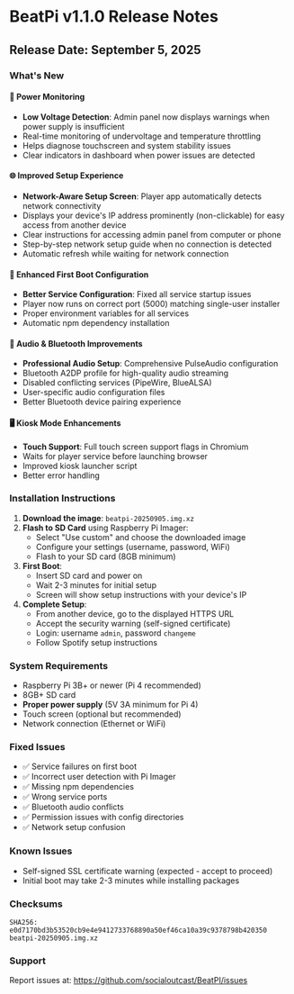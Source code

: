 # BeatPi v1.1.0 Release Notes

## Release Date: September 5, 2025

### What's New

#### 🔋 Power Monitoring
- **Low Voltage Detection**: Admin panel now displays warnings when power supply is insufficient
- Real-time monitoring of undervoltage and temperature throttling
- Helps diagnose touchscreen and system stability issues
- Clear indicators in dashboard when power issues are detected

#### 🌐 Improved Setup Experience  
- **Network-Aware Setup Screen**: Player app automatically detects network connectivity
- Displays your device's IP address prominently (non-clickable) for easy access from another device
- Clear instructions for accessing admin panel from computer or phone
- Step-by-step network setup guide when no connection is detected
- Automatic refresh while waiting for network connection

#### 🔧 Enhanced First Boot Configuration
- **Better Service Configuration**: Fixed all service startup issues
- Player now runs on correct port (5000) matching single-user installer
- Proper environment variables for all services
- Automatic npm dependency installation

#### 🎵 Audio & Bluetooth Improvements
- **Professional Audio Setup**: Comprehensive PulseAudio configuration
- Bluetooth A2DP profile for high-quality audio streaming
- Disabled conflicting services (PipeWire, BlueALSA)
- User-specific audio configuration files
- Better Bluetooth device pairing experience

#### 🖥️ Kiosk Mode Enhancements
- **Touch Support**: Full touch screen support flags in Chromium
- Waits for player service before launching browser
- Improved kiosk launcher script
- Better error handling

### Installation Instructions

1. **Download the image**: `beatpi-20250905.img.xz`
2. **Flash to SD Card** using Raspberry Pi Imager:
   - Select "Use custom" and choose the downloaded image
   - Configure your settings (username, password, WiFi)
   - Flash to your SD card (8GB minimum)
3. **First Boot**:
   - Insert SD card and power on
   - Wait 2-3 minutes for initial setup
   - Screen will show setup instructions with your device's IP
4. **Complete Setup**:
   - From another device, go to the displayed HTTPS URL
   - Accept the security warning (self-signed certificate)
   - Login: username `admin`, password `changeme`
   - Follow Spotify setup instructions

### System Requirements
- Raspberry Pi 3B+ or newer (Pi 4 recommended)
- 8GB+ SD card
- **Proper power supply** (5V 3A minimum for Pi 4)
- Touch screen (optional but recommended)
- Network connection (Ethernet or WiFi)

### Fixed Issues
- ✅ Service failures on first boot
- ✅ Incorrect user detection with Pi Imager
- ✅ Missing npm dependencies
- ✅ Wrong service ports
- ✅ Bluetooth audio conflicts
- ✅ Permission issues with config directories
- ✅ Network setup confusion

### Known Issues
- Self-signed SSL certificate warning (expected - accept to proceed)
- Initial boot may take 2-3 minutes while installing packages

### Checksums
```
SHA256: e0d7170bd3b53520cb9e4e9412733768890a50ef46ca10a39c9378798b420350  beatpi-20250905.img.xz
```

### Support
Report issues at: https://github.com/socialoutcast/BeatPI/issues